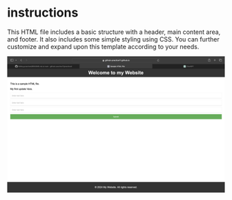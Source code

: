 # instructions
This HTML file includes a basic structure with a header, main content area, and footer. It also includes some simple styling using CSS. You can further customize and expand upon this template according to your needs.

![Alt text](image.png)